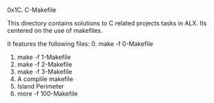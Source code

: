 0x1C. C-Makefile

This directory contains solutions to C related projects tasks in ALX. Its centered on the use of makefiles.

It features the following files:
0. make -f 0-Makefile
1. make -f 1-Makefile
2. make -f 2-Makefile
3. make -f 3-Makefile
4. A complile makefile
5. Island Perimeter
6. more -f 100-Makefile